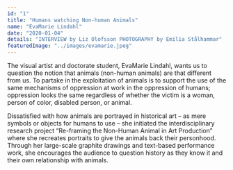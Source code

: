 ```yaml
---
id: "1"
title: "Humans watching Non-human Animals"
name: "EvaMarie Lindahl"
date: "2020-01-04"
details: "INTERVIEW by Liz Olofsson PHOTOGRAPHY by Emilia Stålhammar"
featuredImage: "../images/evamarie.jpeg"
---
```


The visual artist and doctorate student, EvaMarie Lindahl, wants us to question the notion that animals (non-human animals) are that different from us. To partake in the exploitation of animals is to support the use of the same mechanisms of oppression at work in the oppression of humans; oppression looks the same regardless of whether the victim is a woman, person of color, disabled person, or animal.

Dissatisfied with how animals are portrayed in historical art – as mere symbols or objects for humans to use – she initiated the interdisciplinary research project “Re-framing the Non-Human Animal in Art Production” where she recreates portraits to give the animals back their personhood. Through her large-scale graphite drawings and text-based performance work, she encourages the audience to question history as they know it and their own relationship with animals. 